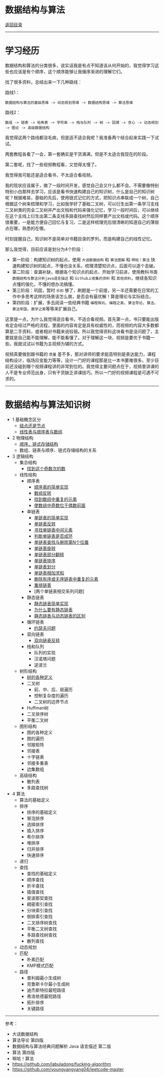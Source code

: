 # 数据结构与算法

[返回目录](./README.md)

---

# 学习经历

数据结构和算法的分类很多，说实话我是有点不知道该从何开始的，我觉得学习这些也应该是有个顺序，这个顺序能够让我循序渐进的理解它们。

找了很多资料，总结出来一下几种路线：

路线1：

```
数据结构与算法的基础思维 -> 动态规划思维 -> 数据结构思维 -> 算法思维
```

路线2：

```
数组 -> 链表 -> 哈希表 -> 字符串 -> 栈与队列 -> 树 -> 回溯 -> 贪心 -> 动态规划 -> 图论 -> 高级数据结构
```

我觉得这两个路线都没毛病，但是适不适合我呢？我准备两个结合起来实践一下试试。

两套教程各看了一会，第一套确实是干货满满，但是不太适合我现在的阶段。

第二套呢，找了一些视频教程看，又觉得太慢了。

我觉得我可能还是适合看书，不太适合看视频。

我的现状应该属于，做了一段时间开发，感觉自己会又什么都不会。不需要像特别特别小白那样去学习，应该是看书快速构建自己的知识树，什么是自己的知识树呢？根据难易，基础的先后，使用链式记忆的方式，把知识点串联成一个树，自己根据这个树来梳理和学习，比如我学好了基础二叉树，可以衍生出第一条学习支线二叉树类的完全二叉树并产出文档和代码来强化记忆，学习一段时间后，可以继续在这个主线上衍生出第二条支线多路查找树然后同样要产出文档或代码。这个顺序很重要，一是能方便自己回忆与复习，二是这样梳理完后很清晰的知道自己的薄弱点在哪，熟悉的在哪。

时刻提醒自己，知识树不是简单对书籍目录的罗列，而是构建自己的线性记忆。

那么我觉得，目前应该是划分为4个阶段：

- 第一阶段：构建知识树的起点，使用 `大话数据结构` 和 `算法图解` 和 `啊哈！算法` 快速构建知识树的起点，不懂也没关系，梳理清楚知识点，后面可以逐个击破。
- 第二阶段：查漏补缺，根据各个知识点的起点，开始学习前进，使用教科书类 `数据结构与算法分析java语言描述` 和 `Github上收集的资料` 和 `其他资料`，继续各知识点懂的强化，不懂的想办法搞懂。
- 第三阶段：巩固，暂时 `乐扣` 够了，刷题是一个前提，另一半还需要在日常的工作中多思考这样的场景该怎么做，是否会有最优解！算是理论与实际结合。
- 第四阶段：扩展，多去阅读一些经典书籍 `编程珠玑`、`编程之美`、`算法导论`、`算法`、`算法帝国`、`数学之美`等等来扩展自己。

这里提一点，为什么我觉得适合看书，不适合看视频。首先第一点，书只要能出版肯定会经过严格的流程，里面的内容肯定是具有权威性的，而视频的内容大多数都算是二手资料，或者相对书籍来说较弱。所以我觉得资料这块看书是没问题了，主要就是自己能不能理解，能不能看懂了。对于理解这一块，视频是要优于书籍一些。我就试试以书籍为主视频为辅的方式。

视频真要做到跟书籍的 `质量` 差不多，那对讲师的要求挺高特别是表达能力，课程结构设计，临场应变能力等等，设计一门好的课程那是比一本书要难很多。至少目前还没碰到哪个视频课程讲的非常到位的。我觉得主要问题点在于，视频里讲课的人不是专业师范出身，只有干货缺乏讲课技巧。所以一门好的视频课程是可遇不可求的。

---

# 数据结构与算法知识树

- 1 基础概念区分
  - [结点还是节点](./01-数据结构与算法/结点还是节点.md)
  - [线性表与顺序表与数组](./01-数据结构与算法/线性表与顺序表与数组.md)
- 2 物理结构
  - [顺序、链式存储结构](./01-数据结构与算法/顺序、链式存储结构.md)
  - 数组、链表与顺序、链式存储结构的关系
- 3 逻辑结构
  - 集合结构
    - [找到这个奇数次的数](./01-数据结构与算法/找到这个奇数次的数.md)
  - 线性结构
    - 顺序表
      - [顺序表的简单实现](./01-数据结构与算法/顺序表的简单实现.md)
      - [数组反转](./01-数据结构与算法/数组反转.md)
      - [找到数组中重复的元素](./01-数据结构与算法/找到数组中重复的元素.md)
      - [使数组中奇数位于偶数前面](./01-数据结构与算法/使数组中奇数位于偶数前面.md)
    - 单链表
      - [单链表的简单实现](./01-数据结构与算法/单链表的简单实现.md])
      - [单链表反转](./01-数据结构与算法/单链表反转.md)
      - [寻找单链表中间元素](./01-数据结构与算法/寻找单链表中间元素.md)
      - [判断单链表是否成环](./01-数据结构与算法/判断单链表是否成环.md)
      - [单链表查找与删除第N个位置](./01-数据结构与算法/单链表查找与删除第N个位置.md)
      - [单链表旋转](./01-数据结构与算法/单链表旋转.md)
      - [单链表部分翻转](./01-数据结构与算法/单链表部分翻转.md)
      - [单链表排序](./01-数据结构与算法/单链表排序.md)
      - [单链表划分](./01-数据结构与算法/单链表划分.md)
      - [单链表相加求和](./01-数据结构与算法/单链表相加求和.md)
      - [删除有序或无序链表中重复的元素](./01-数据结构与算法/删除有序或无序链表中重复的元素.md)
      - [重排链表](./01-数据结构与算法/重排链表.md)
      - [两个单链表相交系列问题]
    - 静态链表
      - [静态链表简单实现](./01-数据结构与算法/静态链表简单实现.md])
      - [为什么要有静态链表](./01-数据结构与算法/为什么要有静态链表.md)
      - [静态链表与动态链表的区别](./01-数据结构与算法/静态链表与动态链表的区别.md)
    - 循环链表
      - [约瑟夫问题](./01-数据结构与算法/约瑟夫问题.md)
    - 双向链表
      - [双向链表反转](./01-数据结构与算法/双向链表反转.md)
    - 栈和队列
      - 队列的实现
      - 汉诺塔问题
      - 逆波兰
  - 树形结构
    - [树的各种定义](./01-数据结构与算法/树的各种定义.md)
    - 二叉树
      - 前、中、后、层遍历
      - 控制复杂度的遍历
      - 二叉树的边界节点
    - Huffman树
    - 二叉排序树
    - 平衡二叉树
  - 图形结构
    - 图的各种定义
    - 图的遍历
    - 邻接矩阵
    - 邻接表
    - 十字链表
    - 邻接多重表
    - 边集数组
  - 高级结构
    - 散列表
    - 多路查找树
- 4 算法
  - 算法的基础定义
  - 排序
    - 排序的基础定义
    - 冒泡排序
    - 选择排序
    - 插入排序
    - 希尔排序
    - 堆排序
    - 归并排序
    - 快速排序
  - 递归
  - 查找
    - 查找的基础定义
    - 顺序查找
    - 折半查找
    - 插值查找
    - 斐波那契查找
    - 稠密索引查找
    - 分块索引查找
    - 倒排索引查找
    - 二叉排序树查找
    - 平衡二叉树查找
    - 多路查找树查找
    - 散列查找
  - 动态规划
  - 匹配
    - 朴素匹配
    - KMP模式匹配
  - 路径
    - 普利姆最小生成树
    - 克鲁斯卡尔最小生成树
    - 迪杰斯特拉最短路径
    - 弗洛依德最短路径
    - 拓扑排序
    - 关键路径



---

参考：

- 大话数据结构
- 算法导论 第四版
- 数据结构与算法经典问题解析 Java 语言描述 第二版
- 算法 第四版
- 啊哈！算法
- https://github.com/labuladong/fucking-algorithm
- https://github.com/youngyangyang04/leetcode-master

